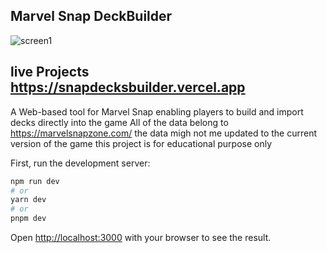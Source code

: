 ## Marvel Snap DeckBuilder

![screen1](https://github.com/EC-9624/snapdecksbuilder/assets/71120764/a0305470-2325-4a01-a9c5-af92ea8585e9)


## live Projects https://snapdecksbuilder.vercel.app



A Web-based tool for Marvel Snap enabling players to build and import decks directly into the game
All of the data belong to https://marvelsnapzone.com/ the data migh not me updated to the current version of the game
this project is for educational purpose only

First, run the development server:

```bash
npm run dev
# or
yarn dev
# or
pnpm dev
```

Open [http://localhost:3000](http://localhost:3000) with your browser to see the result.
